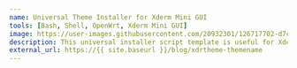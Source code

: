 ```yaml
---
name: Universal Theme Installer for Xderm Mini GUI
tools: [Bash, Shell, OpenWrt, Xderm Mini GUI]
image: https://user-images.githubusercontent.com/20932301/126717702-d7c3e416-335e-44e5-b733-a0e7010a6659.png
description: This universal installer script template is useful for Xderm Mini GUI theme creator. just follow the instructions under README.md for usage.
external_url: https://{{ site.baseurl }}/blog/xdrtheme-themename
---
```

